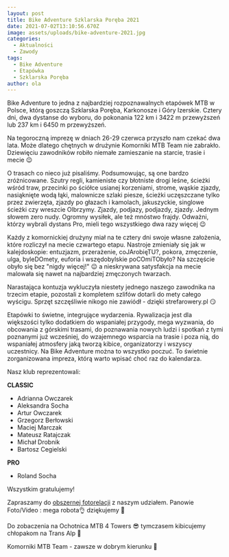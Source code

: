 ```yaml
---
layout: post
title: Bike Adventure Szklarska Poręba 2021
date: 2021-07-02T13:10:56.670Z
image: assets/uploads/bike-adventure-2021.jpg
categories:
  - Aktualności
  - Zawody
tags:
  - Bike Adventure
  - Etapówka
  - Szklarska Poręba
author: ola
---
```

Bike Adventure to jedna z najbardziej rozpoznawalnych etapówek MTB w Polsce, którą goszczą Szklarska Poręba, Karkonosze i Góry Izerskie. Cztery dni, dwa dystanse do wyboru, do pokonania 122 km i 3422 m przewyższeń lub 237 km i 6450 m przewyższeń.
<!--more-->

Na tegoroczną imprezę w dniach 26-29 czerwca przyszło nam czekać dwa lata. Może dlatego chętnych w drużynie Komorniki MTB Team nie zabrakło. Dziewięciu zawodników robiło niemałe zamieszanie na starcie, trasie i mecie 😉

O trasach co nieco już pisaliśmy. Podsumowując, są one bardzo zróżnicowane. Szutry regli, kamieniste czy błotniste drogi leśne, ścieżki wśród traw, przecinki po ściółce usianej korzeniami, strome, wąskie zjazdy, nasiąknięte wodą łąki, malownicze szlaki piesze, ścieżki uczęszczane tylko przez zwierzęta, zjazdy po głazach i kamolach, jakuszyckie, singlowe ścieżki czy wreszcie Olbrzymy. Zjazdy, podjazy, podjazdy, zjazdy. Jednym słowem zero nudy. Ogromny wysiłek, ale też mnóstwo frajdy. Odważni, którzy wybrali dystans Pro, mieli tego wszystkiego dwa razy więcej 😉

Każdy z komornickiej drużyny miał na te cztery dni swoje własne założenia, które rozliczył na mecie czwartego etapu. Nastroje zmieniały się jak w kalejdoskopie: entuzjazm, przerażenie, coJArobięTU?, pokora, zmęczenie, ulga, byleDOmety, euforia i wszędobylskie poCOmiTObyło? Na szczęście obyło się bez "nigdy więcej!" 😉 a nieskrywana satysfakcja na mecie malowała się nawet na najbardziej zmęczonych twarzach.

Narastająca kontuzja wykluczyła niestety jednego naszego zawodnika na trzecim etapie, pozostali z kompletem szlifów dotarli do mety całego wyścigu. Sprzęt szczęśliwie nikogo nie zawiódł - dzięki strefarowery.pl 😏

Etapówki to świetne, integrujące wydarzenia. Rywalizacja jest dla większości tylko dodatkiem do wspaniałej przygody, mega wyzwania, do obcowania z górskimi trasami, do poznawania nowych ludzi i spotkań z tymi poznanymi już wcześniej, do wzajemnego wsparcia na trasie i poza nią, do wspaniałej atmosfery jaką tworzą kibice, organizatorzy i wszyscy uczestnicy. Na Bike Adventure można to wszystko poczuć. To świetnie zorganizowana impreza, którą warto wpisać choć raz do kalendarza.

Nasz klub reprezentowali:

**CLASSIC**

* Adrianna Owczarek
* Aleksandra Socha
* Artur Owczarek
* Grzegorz Berłowski
* Maciej Marczak
* Mateusz Ratajczak
* Michał Drobnik
* Bartosz Cegielski

**PRO**

* Roland Socha

Wszystkim gratulujemy!

Zapraszamy do [obszernej fotorelacji](https://www.facebook.com/Komorniki.MTB/posts/2933457460305230) z naszym udziałem. Panowie Foto/Video : mega robota👌 dziękujemy 🙂

Do zobaczenia na Ochotnica MTB 4 Towers 😎 tymczasem kibicujemy chłopakom na Trans Alp 💪

Komorniki MTB Team - zawsze w dobrym kierunku 🙂